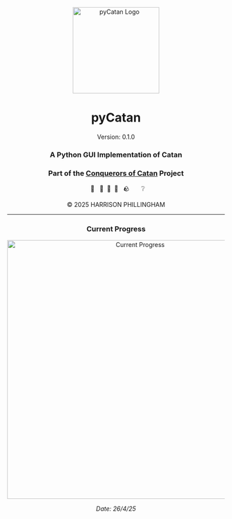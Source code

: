&nbsp;
<div align="center">

<img src="assets/icon/rounded.png" alt="pyCatan Logo" width="200"/>

# pyCatan

<!-->Version: 0.1.0<!-->

### A Python GUI Implementation of Catan

### Part of the <a href="https://gitea.phillingham.com/Harrison/Conquerors-of-Catan">Conquerors of Catan</a> Project





&nbsp; 🌾 &nbsp; 🌲&nbsp; 🐑&nbsp; 🧱 &nbsp; 🪨  &nbsp; &nbsp; &nbsp; ❔


© 2025 HARRISON PHILLINGHAM

---

### Current Progress

<img src="assets/demo/cur_progress.png" alt="Current Progress" width="600"/>

_Date: 26/4/25_

</div>
